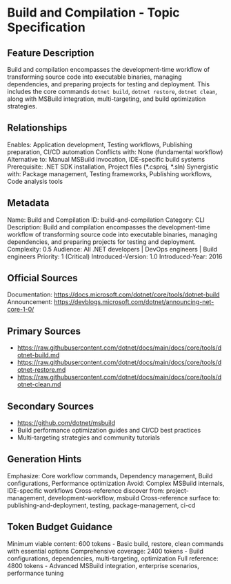 # Build and Compilation - Topic Specification

## Feature Description
Build and compilation encompasses the development-time workflow of transforming source code into executable binaries, managing dependencies, and preparing projects for testing and deployment. This includes the core commands `dotnet build`, `dotnet restore`, `dotnet clean`, along with MSBuild integration, multi-targeting, and build optimization strategies.

## Relationships
Enables: Application development, Testing workflows, Publishing preparation, CI/CD automation
Conflicts with: None (fundamental workflow)
Alternative to: Manual MSBuild invocation, IDE-specific build systems
Prerequisite: .NET SDK installation, Project files (*.csproj, *.sln)
Synergistic with: Package management, Testing frameworks, Publishing workflows, Code analysis tools

## Metadata
Name: Build and Compilation
ID: build-and-compilation
Category: CLI
Description: Build and compilation encompasses the development-time workflow of transforming source code into executable binaries, managing dependencies, and preparing projects for testing and deployment.
Complexity: 0.5
Audience: All .NET developers | DevOps engineers | Build engineers
Priority: 1 (Critical)
Introduced-Version: 1.0
Introduced-Year: 2016

## Official Sources
Documentation: https://docs.microsoft.com/dotnet/core/tools/dotnet-build
Announcement: https://devblogs.microsoft.com/dotnet/announcing-net-core-1-0/

## Primary Sources
- https://raw.githubusercontent.com/dotnet/docs/main/docs/core/tools/dotnet-build.md
- https://raw.githubusercontent.com/dotnet/docs/main/docs/core/tools/dotnet-restore.md
- https://raw.githubusercontent.com/dotnet/docs/main/docs/core/tools/dotnet-clean.md

## Secondary Sources
- https://github.com/dotnet/msbuild
- Build performance optimization guides and CI/CD best practices
- Multi-targeting strategies and community tutorials

## Generation Hints
Emphasize: Core workflow commands, Dependency management, Build configurations, Performance optimization
Avoid: Complex MSBuild internals, IDE-specific workflows
Cross-reference discover from: project-management, development-workflow, msbuild
Cross-reference surface to: publishing-and-deployment, testing, package-management, ci-cd

## Token Budget Guidance
Minimum viable content: 600 tokens - Basic build, restore, clean commands with essential options
Comprehensive coverage: 2400 tokens - Build configurations, dependencies, multi-targeting, optimization
Full reference: 4800 tokens - Advanced MSBuild integration, enterprise scenarios, performance tuning
